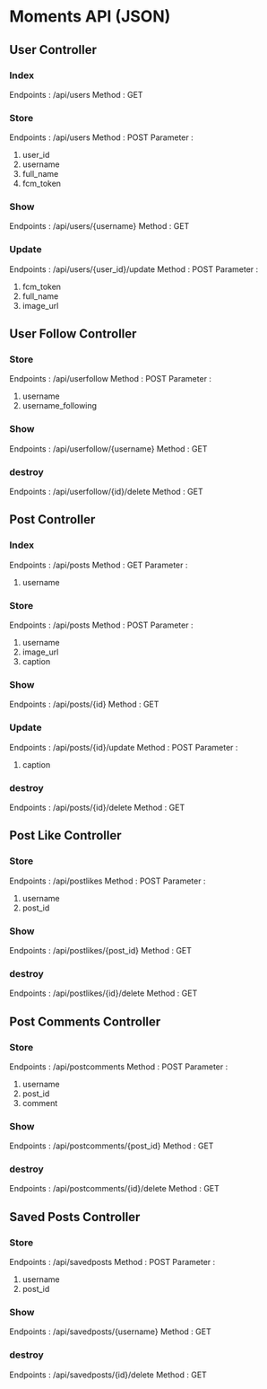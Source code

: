 # Moments API (JSON)
## User Controller
### Index
Endpoints : /api/users
Method : GET

### Store
Endpoints : /api/users
Method : POST
Parameter :
1. user_id
2. username
3. full_name
4. fcm_token

### Show
Endpoints : /api/users/{username}
Method : GET

### Update
Endpoints : /api/users/{user_id}/update
Method : POST
Parameter :
1. fcm_token
2. full_name
3. image_url

## User Follow Controller
### Store
Endpoints : /api/userfollow
Method : POST
Parameter :
1. username
2. username_following

### Show
Endpoints : /api/userfollow/{username}
Method : GET

### destroy
Endpoints : /api/userfollow/{id}/delete
Method : GET

## Post Controller
### Index
Endpoints : /api/posts
Method : GET
Parameter :
1. username

### Store
Endpoints : /api/posts
Method : POST
Parameter :
1. username
2. image_url
3. caption

### Show
Endpoints : /api/posts/{id}
Method : GET

### Update
Endpoints : /api/posts/{id}/update
Method : POST
Parameter :
1. caption

### destroy
Endpoints : /api/posts/{id}/delete
Method : GET

## Post Like Controller
### Store
Endpoints : /api/postlikes
Method : POST
Parameter :
1. username
2. post_id

### Show
Endpoints : /api/postlikes/{post_id}
Method : GET

### destroy
Endpoints : /api/postlikes/{id}/delete
Method : GET

## Post Comments Controller
### Store
Endpoints : /api/postcomments
Method : POST
Parameter :
1. username
2. post_id
3. comment

### Show
Endpoints : /api/postcomments/{post_id}
Method : GET

### destroy
Endpoints : /api/postcomments/{id}/delete
Method : GET

## Saved Posts Controller
### Store
Endpoints : /api/savedposts
Method : POST
Parameter :
1. username
2. post_id

### Show
Endpoints : /api/savedposts/{username}
Method : GET

### destroy
Endpoints : /api/savedposts/{id}/delete
Method : GET